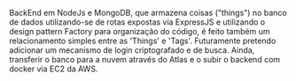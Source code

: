 BackEnd em NodeJs e MongoDB, que armazena coisas ("things") no banco de dados utilizando-se de rotas expostas via ExpressJS e utilizando o design pattern Factory para organização do código, é feito também um relacionamento simples entre as 'Things' e 'Tags'. Futuramente pretendo adicionar um mecanismo de login criptografado e de busca. Ainda, transferir o banco para a nuvem através do Atlas e o subir o backend com docker via EC2 da AWS.
